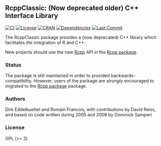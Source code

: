 ## RcppClassic: (Now deprecated older) C++ Interface Library

[![CI](https://github.com/eddelbuettel/rcppclassic/workflows/ci/badge.svg)](https://github.com/eddelbuettel/rcppclassic/actions?query=workflow%3Aci)
[![License](https://eddelbuettel.github.io/badges/GPL2+.svg)](https://www.gnu.org/licenses/gpl-2.0.html)
[![CRAN](https://www.r-pkg.org/badges/version/RcppClassic)](https://cran.r-project.org/package=RcppClassic)
[![Dependencies](https://tinyverse.netlify.app/badge/RcppClassic)](https://cran.r-project.org/package=RcppClassic)
[![Last Commit](https://img.shields.io/github/last-commit/eddelbuettel/rcppclassic)](https://github.com/eddelbuettel/rcppclassic)

The RcppClassic package provides a (now deprecated) C++ library which
facilitates the integration of R and C++.

New projects should use the new [Rcpp](https://www.rcpp.org/) API in the
[Rcpp package](https://github.com/RcppCore/Rcpp).

### Status

The package is still maintained in order to provided backwards-compatibility.
However, users of the package are *strongly* encouraged to migrated to the
[Rcpp package](https://github.com/RcppCore/Rcpp) package.

### Authors

Dirk Eddelbuettel and Romain Francois, with contributions by David Reiss,
and based on code written during 2005 and 2006 by Dominick Samperi

### License

GPL (>= 2)
